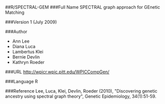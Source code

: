 ##R/SPECTRAL-GEM
###Full Name
SPECTRAL graph approach for GEnetic Matching

###Version
1 (July 2009)

###Author
* Ann Lee
* Diana Luca
* Lambertus Klei
* Bernie Devlin
* Kathryn Roeder

###URL
http://wpicr.wpic.pitt.edu/WPICCompGen/

###Language
R

###Reference
Lee, Luca, Klei, Devlin, Roeder (2010), "Discovering genetic ancestry using spectral graph theory", Genetic Epidemiology, 34(1):51-59.


